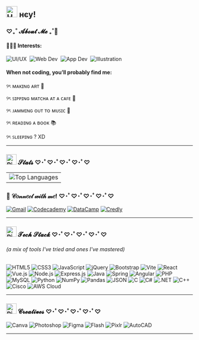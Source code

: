 ## <img src="https://img.icons8.com/fluency/48/000000/hello-kitty.png" width="30" height="30" alt="Hello Kitty"  />   нєу! 

### ♡₊˚ 𝓐𝓫𝓸𝓾𝓽 𝓜𝓮  ₊˚🎀 

#### 👩🏻‍💻 Interests:
<div style="display: flex; flex-wrap: wrap; gap: 8px;">
  <img src="https://img.shields.io/badge/🎨_UI/UX-FFC0CB?style=flat&logo=adobexd&logoColor=white" alt="UI/UX">
  <img src="https://img.shields.io/badge/💻_Web_Dev-61DAFB?style=flat&logo=react&logoColor=white" alt="Web Dev">
  <img src="https://img.shields.io/badge/📱_App_Dev-02569B?style=flat&logo=flutter&logoColor=white" alt="App Dev">
  <img src="https://img.shields.io/badge/✏️_Illustration-FF9EB6?style=flat&logo=adobe_illustrator&logoColor=white" alt="Illustration">
</div>


#### When not coding, you’ll probably find me:

୨ৎ ᴍᴀᴋɪɴɢ ᴀʀᴛ 🎨

୨ৎ ꜱɪᴘᴘɪɴɢ ᴍᴀᴛᴄʜᴀ ᴀᴛ ᴀ ᴄᴀꜰᴇ 🍵

୨ৎ ᴊᴀᴍᴍɪɴɢ ᴏᴜᴛ ᴛᴏ ᴍᴜꜱɪᴄ 🎸

୨ৎ ʀᴇᴀᴅɪɴɢ ᴀ ʙᴏᴏᴋ 📚

୨ৎ ꜱʟᴇᴇᴘɪɴɢ ? XD 



---
### <img src="https://cdn-icons-png.flaticon.com/512/12709/12709566.png" width="28" height="28" alt="Pink bow"/> 𝓢𝓽𝓪𝓽𝓼    ♡･ﾟ♡･ﾟ♡･ﾟ♡･ﾟ♡

<table>
  <tr>
    <td>
     <img src="https://github-readme-stats.vercel.app/api/top-langs/?username=missglasses&layout=compact&hide_border=true&title_color=e25098&text_color=333333&bg_color=ffffff&langs_count=6&hide=scss" alt="Top Languages" />
    </td>
  </tr>
</table>



### 💌 𝒞𝑜𝓃𝓃𝑒𝒸𝓉 𝓌𝒾𝓉𝒽 𝓂𝑒! ♡･ﾟ♡･ﾟ♡･ﾟ♡･ﾟ♡

[![Gmail](https://img.shields.io/badge/cindylepss@gmail.com-FFB6C1?style=for-the-badge&logo=gmail&logoColor=EA4335&labelColor=FFDBE9)](mailto:cindylepss@gmail.com)
[![Codecademy](https://img.shields.io/badge/Codecademy_•_missglasses-1F4056?style=for-the-badge&logo=codecademy&logoColor=white)](https://codecademy.com/profiles/missglasses) [![DataCamp](https://img.shields.io/badge/Datacamp_•_Cindy_Lepatan-05192D?style=for-the-badge&logo=datacamp&logoColor=03E860)](https://www.datacamp.com/portfolio/22103328) [![Credly](https://img.shields.io/badge/Credly_•_Cindy_Lepatan_-FF9EB6?style=for-the-badge&logo=credly&logoColor=white)](https://www.credly.com/users/cindy-lepatan/badges#credly)

---

### <img src="https://cdn-icons-png.flaticon.com/512/12709/12709566.png" width="28" height="28" alt="Pink bow"/> 𝓣𝓮𝓬𝓱 𝓢𝓽𝓪𝓬𝓴    ♡･ﾟ♡･ﾟ♡･ﾟ♡･ﾟ♡
###### (a mix of tools I've tried and ones I've mastered)

![HTML5](https://img.shields.io/badge/html5-%23E34F26.svg?style=for-the-badge&logo=html5&logoColor=white) ![CSS3](https://img.shields.io/badge/css3-%231572B6.svg?style=for-the-badge&logo=css3&logoColor=white) ![JavaScript](https://img.shields.io/badge/javascript-%23323330.svg?style=for-the-badge&logo=javascript&logoColor=%23F7DF1E) ![jQuery](https://img.shields.io/badge/jquery-%230769AD.svg?style=for-the-badge&logo=jquery&logoColor=white) ![Bootstrap](https://img.shields.io/badge/bootstrap-%23563D7C.svg?style=for-the-badge&logo=bootstrap&logoColor=white) ![Vite](https://img.shields.io/badge/vite-646CFF?style=for-the-badge&logo=vite&logoColor=FFD62E) ![React](https://img.shields.io/badge/react-%2320232a.svg?style=for-the-badge&logo=react&logoColor=%2361DAFB) ![Vue.js](https://img.shields.io/badge/vue.js-35495E?style=for-the-badge&logo=vue.js&logoColor=4FC08D)
 ![Node.js](https://img.shields.io/badge/node.js-339933?style=for-the-badge&logo=nodedotjs&logoColor=white) ![Express.js](https://img.shields.io/badge/express.js-%23404d59.svg?style=for-the-badge&logo=express&logoColor=%2361DAFB) ![Java](https://img.shields.io/badge/java-%23ED8B00.svg?style=for-the-badge&logo=openjdk&logoColor=white) ![Spring](https://img.shields.io/badge/spring-%236DB33F.svg?style=for-the-badge&logo=spring&logoColor=white) ![Angular](https://img.shields.io/badge/angular-%23DD0031.svg?style=for-the-badge&logo=angular&logoColor=white)
 ![PHP](https://img.shields.io/badge/php-%23777BB4.svg?style=for-the-badge&logo=php&logoColor=white) ![MySQL](https://img.shields.io/badge/mysql-%2300f.svg?style=for-the-badge&logo=mysql&logoColor=white) ![Python](https://img.shields.io/badge/python-3670A0?style=for-the-badge&logo=python&logoColor=ffdd54) ![NumPy](https://img.shields.io/badge/numpy-%23013243.svg?style=for-the-badge&logo=numpy&logoColor=white) ![Pandas](https://img.shields.io/badge/pandas-%23150458.svg?style=for-the-badge&logo=pandas&logoColor=white) ![JSON](https://img.shields.io/badge/json-%23000000.svg?style=for-the-badge&logo=json&logoColor=white) ![C](https://img.shields.io/badge/C-%2300599C.svg?style=for-the-badge&logo=c&logoColor=white) ![C#](https://img.shields.io/badge/c%23-%23239120.svg?style=for-the-badge&logo=c-sharp&logoColor=white)
![.NET](https://img.shields.io/badge/.NET-512BD4?style=for-the-badge&logo=dotnet&logoColor=white) ![C++](https://img.shields.io/badge/c++-%2300599C.svg?style=for-the-badge&logo=c%2B%2B&logoColor=white) ![Cisco](https://img.shields.io/badge/cisco-%23004997.svg?style=for-the-badge&logo=cisco&logoColor=white) ![AWS Cloud](https://img.shields.io/badge/AWS%20Cloud-FF9900?style=for-the-badge&logo=amazonaws&logoColor=white)


---
### <img src="https://cdn-icons-png.flaticon.com/512/12709/12709566.png" width="28" height="28" alt="Pink bow"/> 𝓒𝓻𝓮𝓪𝓽𝓲𝓿𝓮𝓼    ♡･ﾟ♡･ﾟ♡･ﾟ♡･ﾟ♡ 

![Canva](https://img.shields.io/badge/Canva-%2300C4CC.svg?style=for-the-badge&logo=Canva&logoColor=white)  ![Photoshop](https://img.shields.io/badge/Adobe%20Photoshop-31A8FF.svg?style=for-the-badge&logo=Adobe%20Photoshop&logoColor=white)  ![Figma](https://img.shields.io/badge/Figma-%23F24E1E.svg?style=for-the-badge&logo=figma&logoColor=white)  ![Flash](https://img.shields.io/badge/Adobe%20Flash-F01529.svg?style=for-the-badge&logo=adobe&logoColor=white) ![Pixlr](https://img.shields.io/badge/Pixlr-00B2FF.svg?style=for-the-badge&logo=pixlr&logoColor=white) ![AutoCAD](https://img.shields.io/badge/AutoCAD-%23E12020.svg?style=for-the-badge&logo=autodesk&logoColor=white)

---
